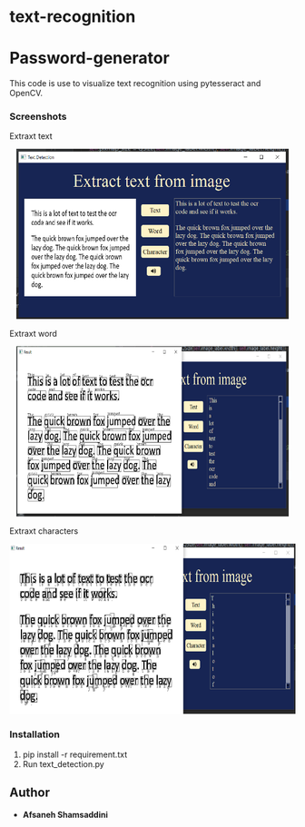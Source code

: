 # text-recognition
# Password-generator

This code is use to visualize text recognition using pytesseract and OpenCV.
### Screenshots
Extraxt text
<p align="center">
   <img width="480" height="300"src="image/text.png">
</p>
Extraxt word
<p align="center">
   <img width="480" height="300"src="image/word.png">
</p>

Extraxt characters
<p align="center">
   <img width="590" height="300"src="image/character.png">
</p>

### Installation
1. pip install -r requirement.txt
2. Run text_detection.py

## Author
* **Afsaneh Shamsaddini**
